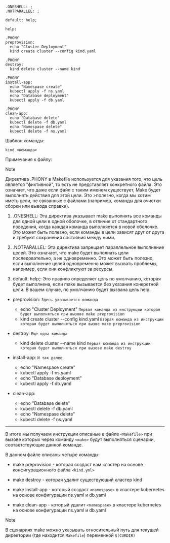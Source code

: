 ```shell
.ONESHELL: ;
.NOTPARALLEL: ;

default: help;

help:

.PHONY
preprovision:
  echo "Cluster Deployment"
  kind create cluster --config kind.yaml

.PHONY
destroy:
  kind delete cluster --name kind

.PHONY
install-app:
  echo "Namespase create"
  kubectl apply -f ns.yaml
  echo "Database deployment"
  kubectl apply -f db.yaml  

.PHONY
clean-app:
  echo "Database delete"
  kubectl delete -f db.yaml
  echo "Namespase delete"
  kubectl delete -f ns.yaml

```
Шаблон команды:
```shell
kind <команда>
```
Примечания к файлу:

>[!NOTE]
>Директива .PHONY в Makefile используется для указания того, что цель является "фиктивной", то есть не представляет конкретного файла. Это означает, что даже если файл с таким именем существует, Make будет выполнять действия для этой цели. Это >полезно, когда мы хотим иметь цели, не связанные с файлами (например, команды для очистки сборки или вывода справки).


1. .ONESHELL: Эта директива указывает make выполнять все команды для одной цели в одной оболочке, в отличие от стандартного поведения, когда каждая команда выполняется в новой оболочке. Это может быть полезно, если команды в цели зависят друг от друга и требуют сохранения состояния между ними.

2. .NOTPARALLEL: Эта директива запрещает параллельное выполнение целей. Это означает, что make будет выполнать цели последовательно, а не одновременно. Это может быть полезно, если выполнение целей одновременно может вызвать проблемы, например, если они конфликтуют за ресурсы.

3. default: help;: Это правило определяет цель по умолчанию, которая будет выполнена, если make вызывается без указания конкретной цели. В вашем случае, по умолчанию будет вызвана цель help.

* preprovision:  `Здесь указывается команда`
  - echo "Cluster Deployment" `Первая команда из инструкции которая будет выполняться при вызове make preprovision`
  - kind create cluster --config kind.yaml `Вторая команда из инструкции которая будет выполняться при вызве make preprovision`

* destroy: `Еще одна команда`
  - kind delete cluster --name kind `Первая команда из инструкции которая будет выполняться при вызове make destroy`

* install-app: `И так далее`
  - echo "Namespase create"
  - kubectl apply -f ns.yaml
  - echo "Database deployment"
  - kubectl apply -f db.yaml  

* clean-app:
  - echo "Database delete"
  - kubectl delete -f db.yaml
  - echo "Namespase delete"
  - kubectl delete -f ns.yaml
---

В итоге мы получаем инструкции описаные в файле `<Makefile>` при вызове которых через команду `<make>` будут выполняться сценарии, соответствующие данной команде.

В данном файле описаны четыре команды:

* make preprovision - которая создаст нам кластер на основе конфигурационного файла `<kind.yml>`

* make destroy - которая удалит существующий кластер kind

* make install-app - который создаст `<namespase>` в кластере kubernetes на основе конфигурации ns.yaml и db.yaml

* make clean-app - который удалит `<namespase>` в кластере kubernetes на основе конфигурации ns.yaml и db.yaml

> [!NOTE]
> В сценариях make можно указывать относительный путь для текущей директории (где находится `Makefile`) переменной `$(CURDIR)`
